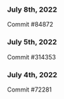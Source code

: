 ### July 8th, 2022

Commit #84872

### July 5th, 2022

Commit #314353


### July 4th, 2022

Commit #72281
